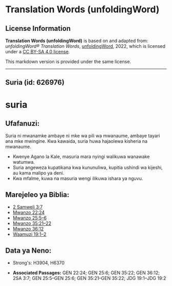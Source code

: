 # Translation Words (unfoldingWord)

## License Information

**Translation Words (unfoldingWord)** is based on and adapted from: _unfoldingWord® Translation Words_, [unfoldingWord](https://unfoldingword.org/utw), 2022, which is licensed under a [CC BY-SA 4.0 license](https://creativecommons.org/licenses/by-sa/4.0/legalcode.en).

This markdown version is provided under the same license.



--------------------------------

## Suria (id: 626976)

suria
=====

Ufafanuzi:
----------

Suria ni mwanamke ambaye ni mke wa pili wa mwanaume, ambaye tayari ana mke mwingine. Kwa kawaida, suria huwa hajaolewa kisheria na mwanaume.

* Kwenye Agano la Kale, masuria mara nyingi walikuwa wanawake watumwa.
* Suria angeweza kupatikana kwa kununuliwa, kupitia ushindi wa kijeshi, au kama malipo ya deni.
* Kwa mfalme, kuwa na masuria wengi ilikuwa ishara ya nguvu.

Marejeleo ya Biblia:
--------------------

* [2 Samweli 3:7](https://ref.ly/2Sam3:7)
* [Mwanzo 22:24](https://ref.ly/Gen22:24)
* [Mwanzo 25:5–6](https://ref.ly/Gen25:5-Gen25:6)
* [Mwanzo 35:21–22](https://ref.ly/Gen35:21-Gen35:22)
* [Mwanzo 36:12](https://ref.ly/Gen36:12)
* [Waamuzi 19:1–2](https://ref.ly/Judg19:1-Judg19:2)

Data ya Neno:
-------------

* Strong's: H3904, H6370

* **Associated Passages:** GEN 22:24; GEN 25:6; GEN 35:22; GEN 36:12; 2SA 3:7; GEN 25:5–GEN 25:6; GEN 35:21–GEN 35:22; JDG 19:1–JDG 19:2

